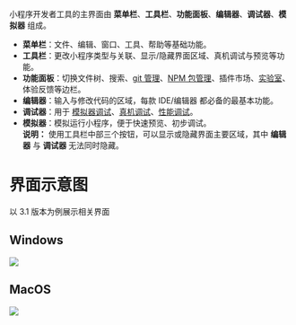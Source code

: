 小程序开发者工具的主界面由 **菜单栏**、**工具栏**、**功能面板**、**编辑器**、**调试器**、**模拟器** 组成。

- **菜单栏**：文件、编辑、窗口、工具、帮助等基础功能。
- **工具栏**：更改小程序类型与关联、显示/隐藏界面区域、真机调试与预览等功能。
- **功能面板**：切换文件树、搜索、[git 管理](https://opendocs.alipay.com/mini/ide/git-manager)、[NPM 包管理](https://opendocs.alipay.com/mini/ide/npm-manage)、插件市场、[实验室](https://opendocs.alipay.com/mini/ide/holo-testing)、体验反馈等边栏。
- **编辑器**：输入与修改代码的区域，每款 IDE/编辑器 都必备的最基本功能。
- **调试器**：用于 [模拟器调试](https://opendocs.alipay.com/mini/ide/debug#%E6%A8%A1%E6%8B%9F%E5%99%A8)、[真机调试](https://opendocs.alipay.com/mini/ide/remote-debug)、[性能调试](https://opendocs.alipay.com/mini/ide/performance)。
- **模拟器**：模拟运行小程序，便于快速预览、初步调试。<br />
**说明：** 使用工具栏中部三个按钮，可以显示或隐藏界面主要区域，其中 **编辑器** 与 **调试器** 无法同时隐藏。

# 界面示意图
以 3.1 版本为例展示相关界面
## Windows
![](https://cdn.nlark.com/yuque/0/2022/png/179989/1659608224035-9a9da943-dfa8-4059-b32d-5c22400c8d5d.png)

## MacOS
![](https://cdn.nlark.com/yuque/0/2022/png/179989/1659608245419-6eafe9ae-2fd7-4969-aae7-fb34c2d366d0.png)
